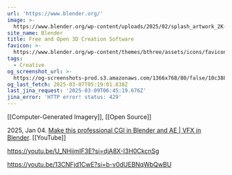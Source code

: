 ```yaml
---
url: 'https://www.blender.org/'
image: >-
  https://www.blender.org/wp-content/uploads/2025/02/splash_artwork_2K-480x270.webp
site_name: Blender
title: Free and Open 3D Creation Software
favicon: >-
  https://www.blender.org/wp-content/themes/bthree/assets/icons/favicon-32x32.png
tags:
  - Creative
og_screenshot_url: >-
  https://og-screenshots-prod.s3.amazonaws.com/1366x768/80/false/10c38833207c9dae614d56b5f1b3e52ab7f02323a5b9d583372dfb8cc137ce6c.jpeg
og_last_fetch: 2025-03-07T05:19:01.838Z
last_jina_request: '2025-03-09T06:45:19.676Z'
jina_error: 'HTTP error! status: 429'
---
```


[[Computer-Generated Imagery]], [[Open Source]]

2025, Jan 04. [Make this professional CGI in Blender and AE | VFX in Blender](https://youtu.be/GbPPKR2nQmk?si=LuV9_lSHANvqq66H). [[YouTube]]

https://youtu.be/U_NHijmIF3E?si=djA8X-I3H0CkcnSg

https://youtu.be/13CNFjd1CwE?si=b-v0dUEBNqWbQwBU
